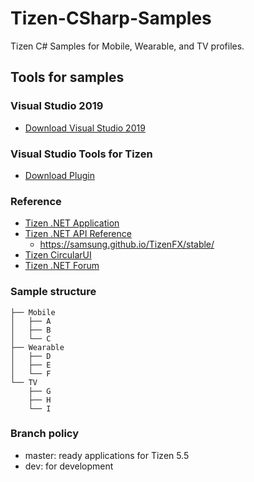 # Tizen-CSharp-Samples
Tizen C# Samples for Mobile, Wearable, and TV profiles.

## Tools for samples

### Visual Studio 2019
* [Download Visual Studio 2019](https://www.visualstudio.com/downloads/)

### Visual Studio Tools for Tizen
* [Download Plugin](https://docs.tizen.org/application/vstools/install)

### Reference
* [Tizen .NET Application](https://docs.tizen.org/application/dotnet/index)
* [Tizen .NET API Reference](https://docs.tizen.org/application/dotnet/api/overview)
  - https://samsung.github.io/TizenFX/stable/
* [Tizen CircularUI](https://samsung.github.io/Tizen.CircularUI)
* [Tizen .NET Forum](https://developer.tizen.org/forums/tizen-.net/active)

### Sample structure
```
├── Mobile
│   ├── A
│   ├── B
│   └── C
├── Wearable
│   ├── D
│   ├── E
│   └── F
└── TV
    ├── G
    ├── H
    └── I
```

### Branch policy

* master: ready applications for Tizen 5.5
* dev: for development
